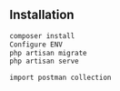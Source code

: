 
## Installation

```sh
composer install
Configure ENV
php artisan migrate 
php artisan serve
```
``import postman collection``
